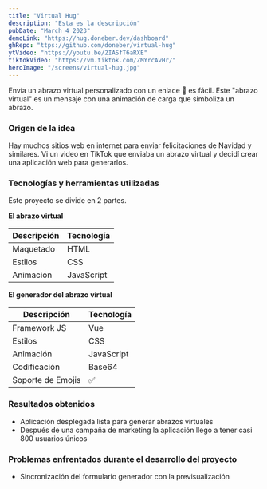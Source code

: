```yaml
---
title: "Virtual Hug"
description: "Esta es la descripción"
pubDate: "March 4 2023"
demoLink: "https://hug.doneber.dev/dashboard"
ghRepo: "ttps://github.com/doneber/virtual-hug"
ytVideo: "https://youtu.be/2IASfT6aRXE"
tiktokVideo: "https://vm.tiktok.com/ZMYrcAvHr/"
heroImage: "/screens/virtual-hug.jpg"
---
```


Envía un abrazo virtual personalizado con un enlace 🔗 es fácil. Este "abrazo virtual" es un mensaje con una animación de carga que simboliza un abrazo.

### Origen de la idea

Hay muchos sitios web en internet para enviar felicitaciones de Navidad y similares. Vi un video en TikTok que enviaba un abrazo virtual y decidí crear una aplicación web para generarlos.

### Tecnologías y herramientas utilizadas

Este proyecto se divide en 2 partes.

**El abrazo virtual**

| Descripción | Tecnología |
| --- | --- |
| Maquetado | HTML |
| Estilos | CSS |
| Animación | JavaScript |

**El generador del abrazo virtual**

| Descripción | Tecnología |
| --- | --- |
| Framework JS | Vue |
| Estilos | CSS |
| Animación | JavaScript |
| Codificación | Base64 |
| Soporte de Emojis | ✅ |

### Resultados obtenidos

- Aplicación desplegada  lista para generar abrazos virtuales
- Después de una campaña de marketing la aplicación llego a tener casi 800 usuarios únicos

### Problemas enfrentados durante el desarrollo del proyecto

- Sincronización del formulario generador con la previsualización